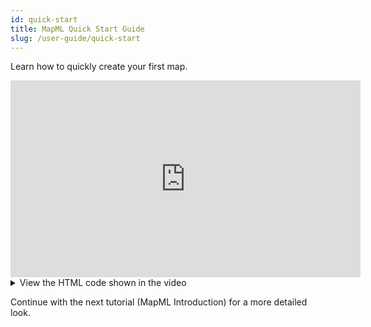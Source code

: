 ```yaml
---
id: quick-start
title: MapML Quick Start Guide
slug: /user-guide/quick-start
---
```


Learn how to quickly create your first map.

<iframe width="560" height="315" src="https://www.youtube.com/embed/-MBNTf3qdOk?si=UAojRDNLuIx2ycYT&rel=0" title="YouTube video player" frameborder="0" allow="accelerometer; autoplay; clipboard-write; encrypted-media; gyroscope; picture-in-picture;fullscreen" referrerpolicy="strict-origin-when-cross-origin" allowfullscreen></iframe>

<details>
<summary>View the HTML code shown in the video</summary>

```html
<!DOCTYPE html>
<html lang="en">
<head>
	<meta charset="UTF-8">
	<meta name="viewport" content="width=device-width, initial-scale=1.0">
	<title>Getting Started</title>
	<script type="module" src="https://cdn.jsdelivr.net/npm/@maps4html/mapml@latest/dist/mapml.js"></script>
</head>
<body>
	<mapml-viewer width="800" height="400" projection="OSMTILE" zoom="1" lat="60.0" lon="-100.0" controls>
		<layer- label="OpenStreetMap" src="https://maps4html.org/web-map-doc/demo/data/osm.mapml" checked></layer->	
	</mapml-viewer>
</body>
</html>
```
</details>

Continue with the next tutorial (MapML Introduction) for a more detailed look.